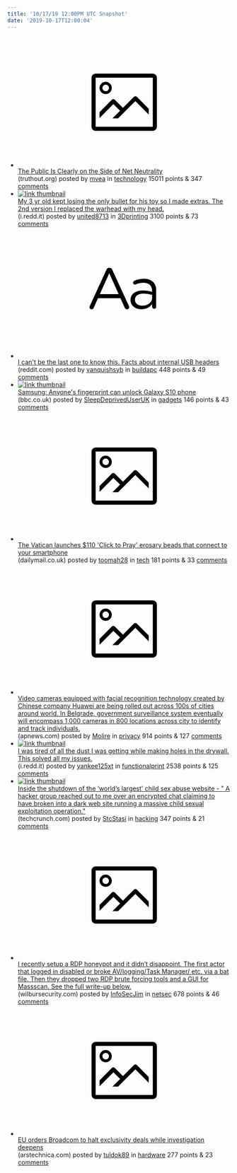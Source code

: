 ```yaml
---
title: '10/17/19 12:00PM UTC Snapshot'
date: '2019-10-17T12:00:04'
---
```

<ul>
<li><a href='https://truthout.org/audio/the-public-is-clearly-on-the-side-of-net-neutrality/'><svg version='1.1' viewBox='-34 -14 104 64' preserveAspectRatio='xMidYMid meet' xmlns='http://www.w3.org/2000/svg' xmlns:xlink='http://www.w3.org/1999/xlink'>
    <title>link thumbnail</title>
    <path d='M32,4H4A2,2,0,0,0,2,6V30a2,2,0,0,0,2,2H32a2,2,0,0,0,2-2V6A2,2,0,0,0,32,4ZM4,30V6H32V30Z'></path>
    <path d='M8.92,14a3,3,0,1,0-3-3A3,3,0,0,0,8.92,14Zm0-4.6A1.6,1.6,0,1,1,7.33,11,1.6,1.6,0,0,1,8.92,9.41Z'></path>
    <path d='M22.78,15.37l-5.4,5.4-4-4a1,1,0,0,0-1.41,0L5.92,22.9v2.83l6.79-6.79L16,22.18l-3.75,3.75H15l8.45-8.45L30,24V21.18l-5.81-5.81A1,1,0,0,0,22.78,15.37Z'></path>
</svg></a><div><div class='linkTitle'><a href='https://truthout.org/audio/the-public-is-clearly-on-the-side-of-net-neutrality/'>The Public Is Clearly on the Side of Net Neutrality</a></div>(truthout.org) posted by <a href='https://www.reddit.com/user/mvea'>mvea</a> in <a href='https://www.reddit.com/r/technology'>technology</a> 15011 points & 347 <a href='https://www.reddit.com/r/technology/comments/diw9iw/the_public_is_clearly_on_the_side_of_net/'>comments</a></div></li>

<li><a href='https://i.redd.it/k97194c570t31.jpg'><img src='https://b.thumbs.redditmedia.com/XWaQyznO7J2qDSwkF5tj9VMG2-TVDZxF7eNpmWAqtAs.jpg' alt='link thumbnail'></a><div><div class='linkTitle'><a href='https://i.redd.it/k97194c570t31.jpg'>My 3 yr old kept losing the only bullet for his toy so I made extras. The 2nd version I replaced the warhead with my head.</a></div>(i.redd.it) posted by <a href='https://www.reddit.com/user/united8713'>united8713</a> in <a href='https://www.reddit.com/r/3Dprinting'>3Dprinting</a> 3100 points & 73 <a href='https://www.reddit.com/r/3Dprinting/comments/diz63a/my_3_yr_old_kept_losing_the_only_bullet_for_his/'>comments</a></div></li>

<li><a href='https://www.reddit.com/r/buildapc/comments/dj1wq1/i_cant_be_the_last_one_to_know_this_facts_about/'><svg version='1.1' viewBox='-34 -12 104 64' preserveAspectRatio='xMidYMid slice' xmlns='http://www.w3.org/2000/svg' xmlns:xlink='http://www.w3.org/1999/xlink'>
    <title>text link thumbnail</title>
    <path d='M12.19,8.84a1.45,1.45,0,0,0-1.4-1h-.12a1.46,1.46,0,0,0-1.42,1L1.14,26.56a1.29,1.29,0,0,0-.14.59,1,1,0,0,0,1,1,1.12,1.12,0,0,0,1.08-.77l2.08-4.65h11l2.08,4.59a1.24,1.24,0,0,0,1.12.83,1.08,1.08,0,0,0,1.08-1.08,1.64,1.64,0,0,0-.14-.57ZM6.08,20.71l4.59-10.22,4.6,10.22Z'>
    </path>
    <path d='M32.24,14.78A6.35,6.35,0,0,0,27.6,13.2a11.36,11.36,0,0,0-4.7,1,1,1,0,0,0-.58.89,1,1,0,0,0,.94.92,1.23,1.23,0,0,0,.39-.08,8.87,8.87,0,0,1,3.72-.81c2.7,0,4.28,1.33,4.28,3.92v.5a15.29,15.29,0,0,0-4.42-.61c-3.64,0-6.14,1.61-6.14,4.64v.05c0,2.95,2.7,4.48,5.37,4.48a6.29,6.29,0,0,0,5.19-2.48V26.9a1,1,0,0,0,1,1,1,1,0,0,0,1-1.06V19A5.71,5.71,0,0,0,32.24,14.78Zm-.56,7.7c0,2.28-2.17,3.89-4.81,3.89-1.94,0-3.61-1.06-3.61-2.86v-.06c0-1.8,1.5-3,4.2-3a15.2,15.2,0,0,1,4.22.61Z'>
    </path>
</svg></a><div><div class='linkTitle'><a href='https://www.reddit.com/r/buildapc/comments/dj1wq1/i_cant_be_the_last_one_to_know_this_facts_about/'>I can't be the last one to know this. Facts about internal USB headers</a></div>(reddit.com) posted by <a href='https://www.reddit.com/user/vanquishsyb'>vanquishsyb</a> in <a href='https://www.reddit.com/r/buildapc'>buildapc</a> 448 points & 49 <a href='https://www.reddit.com/r/buildapc/comments/dj1wq1/i_cant_be_the_last_one_to_know_this_facts_about/'>comments</a></div></li>

<li><a href='https://www.bbc.co.uk/news/technology-50080586'><img src='https://b.thumbs.redditmedia.com/5cuEd953ANHPcvBDpFb3eXcECkVNM6ZP8xLLQyGdvSg.jpg' alt='link thumbnail'></a><div><div class='linkTitle'><a href='https://www.bbc.co.uk/news/technology-50080586'>Samsung: Anyone's fingerprint can unlock Galaxy S10 phone</a></div>(bbc.co.uk) posted by <a href='https://www.reddit.com/user/SleepDeprivedUserUK'>SleepDeprivedUserUK</a> in <a href='https://www.reddit.com/r/gadgets'>gadgets</a> 146 points & 43 <a href='https://www.reddit.com/r/gadgets/comments/dj4dma/samsung_anyones_fingerprint_can_unlock_galaxy_s10/'>comments</a></div></li>

<li><a href='https://www.dailymail.co.uk/news/article-7580911/The-Vatican-launches-85-Click-Pray-rosary-beads.html'><svg version='1.1' viewBox='-34 -14 104 64' preserveAspectRatio='xMidYMid meet' xmlns='http://www.w3.org/2000/svg' xmlns:xlink='http://www.w3.org/1999/xlink'>
    <title>link thumbnail</title>
    <path d='M32,4H4A2,2,0,0,0,2,6V30a2,2,0,0,0,2,2H32a2,2,0,0,0,2-2V6A2,2,0,0,0,32,4ZM4,30V6H32V30Z'></path>
    <path d='M8.92,14a3,3,0,1,0-3-3A3,3,0,0,0,8.92,14Zm0-4.6A1.6,1.6,0,1,1,7.33,11,1.6,1.6,0,0,1,8.92,9.41Z'></path>
    <path d='M22.78,15.37l-5.4,5.4-4-4a1,1,0,0,0-1.41,0L5.92,22.9v2.83l6.79-6.79L16,22.18l-3.75,3.75H15l8.45-8.45L30,24V21.18l-5.81-5.81A1,1,0,0,0,22.78,15.37Z'></path>
</svg></a><div><div class='linkTitle'><a href='https://www.dailymail.co.uk/news/article-7580911/The-Vatican-launches-85-Click-Pray-rosary-beads.html'>The Vatican launches $110 'Click to Pray' erosary beads that connect to your smartphone</a></div>(dailymail.co.uk) posted by <a href='https://www.reddit.com/user/toomah28'>toomah28</a> in <a href='https://www.reddit.com/r/tech'>tech</a> 181 points & 33 <a href='https://www.reddit.com/r/tech/comments/dj3lhc/the_vatican_launches_110_click_to_pray_erosary/'>comments</a></div></li>

<li><a href='https://apnews.com/9fd1c38594444d44acfe25ef5f7d6ba0'><svg version='1.1' viewBox='-34 -14 104 64' preserveAspectRatio='xMidYMid meet' xmlns='http://www.w3.org/2000/svg' xmlns:xlink='http://www.w3.org/1999/xlink'>
    <title>link thumbnail</title>
    <path d='M32,4H4A2,2,0,0,0,2,6V30a2,2,0,0,0,2,2H32a2,2,0,0,0,2-2V6A2,2,0,0,0,32,4ZM4,30V6H32V30Z'></path>
    <path d='M8.92,14a3,3,0,1,0-3-3A3,3,0,0,0,8.92,14Zm0-4.6A1.6,1.6,0,1,1,7.33,11,1.6,1.6,0,0,1,8.92,9.41Z'></path>
    <path d='M22.78,15.37l-5.4,5.4-4-4a1,1,0,0,0-1.41,0L5.92,22.9v2.83l6.79-6.79L16,22.18l-3.75,3.75H15l8.45-8.45L30,24V21.18l-5.81-5.81A1,1,0,0,0,22.78,15.37Z'></path>
</svg></a><div><div class='linkTitle'><a href='https://apnews.com/9fd1c38594444d44acfe25ef5f7d6ba0'>Video cameras equipped with facial recognition technology created by Chinese company Huawei are being rolled out across 100s of cities around world. In Belgrade, government surveillance system eventually will encompass 1,000 cameras in 800 locations across city to identify and track individuals.</a></div>(apnews.com) posted by <a href='https://www.reddit.com/user/Molire'>Molire</a> in <a href='https://www.reddit.com/r/privacy'>privacy</a> 914 points & 127 <a href='https://www.reddit.com/r/privacy/comments/dix8e9/video_cameras_equipped_with_facial_recognition/'>comments</a></div></li>

<li><a href='https://i.redd.it/p1pea62xtxs31.jpg'><img src='https://b.thumbs.redditmedia.com/f0xizID-2Ko0D-jeeyeWi7wG0Mwzk7nc7CtRmkv3JPQ.jpg' alt='link thumbnail'></a><div><div class='linkTitle'><a href='https://i.redd.it/p1pea62xtxs31.jpg'>I was tired of all the dust I was getting while making holes in the drywall. This solved all my issues.</a></div>(i.redd.it) posted by <a href='https://www.reddit.com/user/yankee125xt'>yankee125xt</a> in <a href='https://www.reddit.com/r/functionalprint'>functionalprint</a> 2538 points & 125 <a href='https://www.reddit.com/r/functionalprint/comments/dism2j/i_was_tired_of_all_the_dust_i_was_getting_while/'>comments</a></div></li>

<li><a href='https://techcrunch.com/2019/10/16/dark-web-hacker-group-government/'><img src='https://b.thumbs.redditmedia.com/F44rL5bKysGBFyKfeH_aC6sZpsdXYWZ-fbxv26xloFA.jpg' alt='link thumbnail'></a><div><div class='linkTitle'><a href='https://techcrunch.com/2019/10/16/dark-web-hacker-group-government/'>Inside the shutdown of the ‘world’s largest’ child sex abuse website - " A hacker group reached out to me over an encrypted chat claiming to have broken into a dark web site running a massive child sexual exploitation operation."</a></div>(techcrunch.com) posted by <a href='https://www.reddit.com/user/StcStasi'>StcStasi</a> in <a href='https://www.reddit.com/r/hacking'>hacking</a> 347 points & 21 <a href='https://www.reddit.com/r/hacking/comments/dizj37/inside_the_shutdown_of_the_worlds_largest_child/'>comments</a></div></li>

<li><a href='https://www.wilbursecurity.com/2019/10/rdp-honeypotting/'><svg version='1.1' viewBox='-34 -14 104 64' preserveAspectRatio='xMidYMid meet' xmlns='http://www.w3.org/2000/svg' xmlns:xlink='http://www.w3.org/1999/xlink'>
    <title>link thumbnail</title>
    <path d='M32,4H4A2,2,0,0,0,2,6V30a2,2,0,0,0,2,2H32a2,2,0,0,0,2-2V6A2,2,0,0,0,32,4ZM4,30V6H32V30Z'></path>
    <path d='M8.92,14a3,3,0,1,0-3-3A3,3,0,0,0,8.92,14Zm0-4.6A1.6,1.6,0,1,1,7.33,11,1.6,1.6,0,0,1,8.92,9.41Z'></path>
    <path d='M22.78,15.37l-5.4,5.4-4-4a1,1,0,0,0-1.41,0L5.92,22.9v2.83l6.79-6.79L16,22.18l-3.75,3.75H15l8.45-8.45L30,24V21.18l-5.81-5.81A1,1,0,0,0,22.78,15.37Z'></path>
</svg></a><div><div class='linkTitle'><a href='https://www.wilbursecurity.com/2019/10/rdp-honeypotting/'>I recently setup a RDP honeypot and it didn’t disappoint. The first actor that logged in disabled or broke AV/logging/Task Manager/ etc. via a bat file. Then they dropped two RDP brute forcing tools and a GUI for Massscan. See the full write-up below.</a></div>(wilbursecurity.com) posted by <a href='https://www.reddit.com/user/InfoSecJim'>InfoSecJim</a> in <a href='https://www.reddit.com/r/netsec'>netsec</a> 678 points & 46 <a href='https://www.reddit.com/r/netsec/comments/dirnf7/i_recently_setup_a_rdp_honeypot_and_it_didnt/'>comments</a></div></li>

<li><a href='https://arstechnica.com/tech-policy/2019/10/eu-orders-broadcom-to-halt-exclusivity-deals-while-investigation-deepens/'><svg version='1.1' viewBox='-34 -14 104 64' preserveAspectRatio='xMidYMid meet' xmlns='http://www.w3.org/2000/svg' xmlns:xlink='http://www.w3.org/1999/xlink'>
    <title>link thumbnail</title>
    <path d='M32,4H4A2,2,0,0,0,2,6V30a2,2,0,0,0,2,2H32a2,2,0,0,0,2-2V6A2,2,0,0,0,32,4ZM4,30V6H32V30Z'></path>
    <path d='M8.92,14a3,3,0,1,0-3-3A3,3,0,0,0,8.92,14Zm0-4.6A1.6,1.6,0,1,1,7.33,11,1.6,1.6,0,0,1,8.92,9.41Z'></path>
    <path d='M22.78,15.37l-5.4,5.4-4-4a1,1,0,0,0-1.41,0L5.92,22.9v2.83l6.79-6.79L16,22.18l-3.75,3.75H15l8.45-8.45L30,24V21.18l-5.81-5.81A1,1,0,0,0,22.78,15.37Z'></path>
</svg></a><div><div class='linkTitle'><a href='https://arstechnica.com/tech-policy/2019/10/eu-orders-broadcom-to-halt-exclusivity-deals-while-investigation-deepens/'>EU orders Broadcom to halt exclusivity deals while investigation deepens</a></div>(arstechnica.com) posted by <a href='https://www.reddit.com/user/tuldok89'>tuldok89</a> in <a href='https://www.reddit.com/r/hardware'>hardware</a> 277 points & 23 <a href='https://www.reddit.com/r/hardware/comments/divqhj/eu_orders_broadcom_to_halt_exclusivity_deals/'>comments</a></div></li>

</ul>
